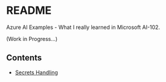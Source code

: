 # README

Azure AI Examples - What I really learned in Microsoft AI-102.

(Work in Progress...)

## Contents
- [Secrets Handling](./secrets_handling/README.md)
